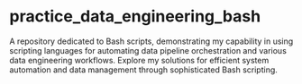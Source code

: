 # practice_data_engineering_bash
A repository dedicated to Bash scripts, demonstrating my capability in using scripting languages for automating data pipeline orchestration and various data engineering workflows. Explore my solutions for efficient system automation and data management through sophisticated Bash scripting.
